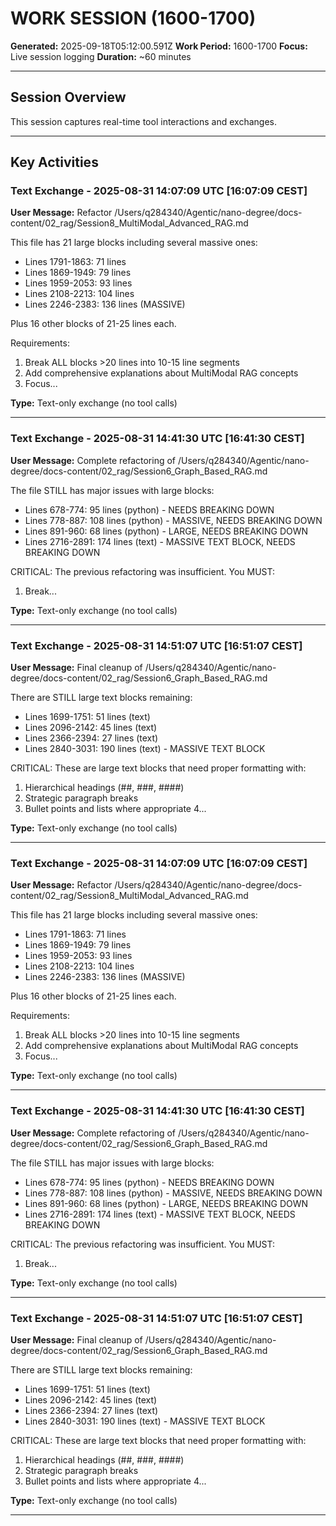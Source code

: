 # WORK SESSION (1600-1700)

**Generated:** 2025-09-18T05:12:00.591Z
**Work Period:** 1600-1700
**Focus:** Live session logging
**Duration:** ~60 minutes

---

## Session Overview

This session captures real-time tool interactions and exchanges.

---

## Key Activities

### Text Exchange - 2025-08-31 14:07:09 UTC [16:07:09 CEST]

**User Message:** Refactor /Users/q284340/Agentic/nano-degree/docs-content/02_rag/Session8_MultiModal_Advanced_RAG.md

This file has 21 large blocks including several massive ones:
- Lines 1791-1863: 71 lines
- Lines 1869-1949: 79 lines
- Lines 1959-2053: 93 lines
- Lines 2108-2213: 104 lines
- Lines 2246-2383: 136 lines (MASSIVE)

Plus 16 other blocks of 21-25 lines each.

Requirements:
1. Break ALL blocks >20 lines into 10-15 line segments
2. Add comprehensive explanations about MultiModal RAG concepts
3. Focus...

**Type:** Text-only exchange (no tool calls)

---

### Text Exchange - 2025-08-31 14:41:30 UTC [16:41:30 CEST]

**User Message:** Complete refactoring of /Users/q284340/Agentic/nano-degree/docs-content/02_rag/Session6_Graph_Based_RAG.md

The file STILL has major issues with large blocks:
- Lines 678-774: 95 lines (python) - NEEDS BREAKING DOWN
- Lines 778-887: 108 lines (python) - MASSIVE, NEEDS BREAKING DOWN  
- Lines 891-960: 68 lines (python) - LARGE, NEEDS BREAKING DOWN
- Lines 2716-2891: 174 lines (text) - MASSIVE TEXT BLOCK, NEEDS BREAKING DOWN

CRITICAL: The previous refactoring was insufficient. You MUST:

1. Break...

**Type:** Text-only exchange (no tool calls)

---

### Text Exchange - 2025-08-31 14:51:07 UTC [16:51:07 CEST]

**User Message:** Final cleanup of /Users/q284340/Agentic/nano-degree/docs-content/02_rag/Session6_Graph_Based_RAG.md

There are STILL large text blocks remaining:
- Lines 1699-1751: 51 lines (text)
- Lines 2096-2142: 45 lines (text)  
- Lines 2366-2394: 27 lines (text)
- Lines 2840-3031: 190 lines (text) - MASSIVE TEXT BLOCK

CRITICAL: These are large text blocks that need proper formatting with:
1. Hierarchical headings (##, ###, ####)
2. Strategic paragraph breaks
3. Bullet points and lists where appropriate
4...

**Type:** Text-only exchange (no tool calls)

---

### Text Exchange - 2025-08-31 14:07:09 UTC [16:07:09 CEST]

**User Message:** Refactor /Users/q284340/Agentic/nano-degree/docs-content/02_rag/Session8_MultiModal_Advanced_RAG.md

This file has 21 large blocks including several massive ones:
- Lines 1791-1863: 71 lines
- Lines 1869-1949: 79 lines
- Lines 1959-2053: 93 lines
- Lines 2108-2213: 104 lines
- Lines 2246-2383: 136 lines (MASSIVE)

Plus 16 other blocks of 21-25 lines each.

Requirements:
1. Break ALL blocks >20 lines into 10-15 line segments
2. Add comprehensive explanations about MultiModal RAG concepts
3. Focus...

**Type:** Text-only exchange (no tool calls)

---

### Text Exchange - 2025-08-31 14:41:30 UTC [16:41:30 CEST]

**User Message:** Complete refactoring of /Users/q284340/Agentic/nano-degree/docs-content/02_rag/Session6_Graph_Based_RAG.md

The file STILL has major issues with large blocks:
- Lines 678-774: 95 lines (python) - NEEDS BREAKING DOWN
- Lines 778-887: 108 lines (python) - MASSIVE, NEEDS BREAKING DOWN  
- Lines 891-960: 68 lines (python) - LARGE, NEEDS BREAKING DOWN
- Lines 2716-2891: 174 lines (text) - MASSIVE TEXT BLOCK, NEEDS BREAKING DOWN

CRITICAL: The previous refactoring was insufficient. You MUST:

1. Break...

**Type:** Text-only exchange (no tool calls)

---

### Text Exchange - 2025-08-31 14:51:07 UTC [16:51:07 CEST]

**User Message:** Final cleanup of /Users/q284340/Agentic/nano-degree/docs-content/02_rag/Session6_Graph_Based_RAG.md

There are STILL large text blocks remaining:
- Lines 1699-1751: 51 lines (text)
- Lines 2096-2142: 45 lines (text)  
- Lines 2366-2394: 27 lines (text)
- Lines 2840-3031: 190 lines (text) - MASSIVE TEXT BLOCK

CRITICAL: These are large text blocks that need proper formatting with:
1. Hierarchical headings (##, ###, ####)
2. Strategic paragraph breaks
3. Bullet points and lists where appropriate
4...

**Type:** Text-only exchange (no tool calls)

---

